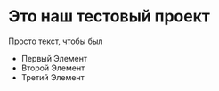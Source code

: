 # Это наш тестовый проект

Просто текст, чтобы был

- Первый Элемент
- Второй Элемент
- Третий Элемент
